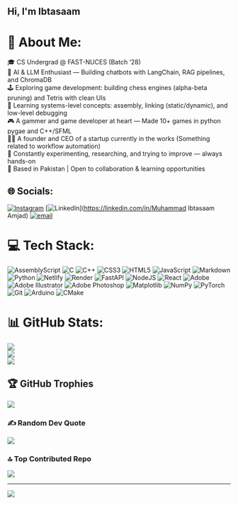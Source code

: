 ## Hi, I'm Ibtasaam

# 💫 About Me:
🎓 CS Undergrad @ FAST-NUCES (Batch ‘28)<br>🤖 AI & LLM Enthusiast — Building chatbots with LangChain, RAG pipelines, and ChromaDB<br>🕹️ Exploring game development: building chess engines (alpha-beta pruning) and Tetris with clean UIs<br>💾 Learning systems-level concepts: assembly, linking (static/dynamic), and low-level debugging<br>🎮 A gammer and game developer at heart — Made 10+ games in python pygae and C++/SFML<br>👨‍💻 A founder and CEO of a startup currently in the works (Something related to workflow automation) <br>🧠 Constantly experimenting, researching, and trying to improve — always hands-on<br>📍 Based in Pakistan | Open to collaboration & learning opportunities


## 🌐 Socials:
[![Instagram](https://img.shields.io/badge/Instagram-%23E4405F.svg?logo=Instagram&logoColor=white)](https://instagram.com/mughal_ibtasaam) [![LinkedIn](https://img.shields.io/badge/LinkedIn-%230077B5.svg?logo=linkedin&logoColor=white)](https://linkedin.com/in/Muhammad Ibtasaam Amjad) [![email](https://img.shields.io/badge/Email-D14836?logo=gmail&logoColor=white)](mailto:ibtasaam.mughal@gmail.com) 

# 💻 Tech Stack:
![AssemblyScript](https://img.shields.io/badge/assembly%20script-%23000000.svg?style=for-the-badge&logo=assemblyscript&logoColor=white) ![C](https://img.shields.io/badge/c-%2300599C.svg?style=for-the-badge&logo=c&logoColor=white) ![C++](https://img.shields.io/badge/c++-%2300599C.svg?style=for-the-badge&logo=c%2B%2B&logoColor=white) ![CSS3](https://img.shields.io/badge/css3-%231572B6.svg?style=for-the-badge&logo=css3&logoColor=white) ![HTML5](https://img.shields.io/badge/html5-%23E34F26.svg?style=for-the-badge&logo=html5&logoColor=white) ![JavaScript](https://img.shields.io/badge/javascript-%23323330.svg?style=for-the-badge&logo=javascript&logoColor=%23F7DF1E) ![Markdown](https://img.shields.io/badge/markdown-%23000000.svg?style=for-the-badge&logo=markdown&logoColor=white) ![Python](https://img.shields.io/badge/python-3670A0?style=for-the-badge&logo=python&logoColor=ffdd54) ![Netlify](https://img.shields.io/badge/netlify-%23000000.svg?style=for-the-badge&logo=netlify&logoColor=#00C7B7) ![Render](https://img.shields.io/badge/Render-%46E3B7.svg?style=for-the-badge&logo=render&logoColor=white) ![FastAPI](https://img.shields.io/badge/FastAPI-005571?style=for-the-badge&logo=fastapi) ![NodeJS](https://img.shields.io/badge/node.js-6DA55F?style=for-the-badge&logo=node.js&logoColor=white) ![React](https://img.shields.io/badge/react-%2320232a.svg?style=for-the-badge&logo=react&logoColor=%2361DAFB) ![Adobe](https://img.shields.io/badge/adobe-%23FF0000.svg?style=for-the-badge&logo=adobe&logoColor=white) ![Adobe Illustrator](https://img.shields.io/badge/adobe%20illustrator-%23FF9A00.svg?style=for-the-badge&logo=adobe%20illustrator&logoColor=white) ![Adobe Photoshop](https://img.shields.io/badge/adobe%20photoshop-%2331A8FF.svg?style=for-the-badge&logo=adobe%20photoshop&logoColor=white) ![Matplotlib](https://img.shields.io/badge/Matplotlib-%23ffffff.svg?style=for-the-badge&logo=Matplotlib&logoColor=black) ![NumPy](https://img.shields.io/badge/numpy-%23013243.svg?style=for-the-badge&logo=numpy&logoColor=white) ![PyTorch](https://img.shields.io/badge/PyTorch-%23EE4C2C.svg?style=for-the-badge&logo=PyTorch&logoColor=white) ![Git](https://img.shields.io/badge/git-%23F05033.svg?style=for-the-badge&logo=git&logoColor=white) ![Arduino](https://img.shields.io/badge/-Arduino-00979D?style=for-the-badge&logo=Arduino&logoColor=white) ![CMake](https://img.shields.io/badge/CMake-%23008FBA.svg?style=for-the-badge&logo=cmake&logoColor=white)
# 📊 GitHub Stats:
![](https://github-readme-stats.vercel.app/api?username=Mughal-Hash-24&theme=radical&hide_border=false&include_all_commits=true&count_private=true)<br/>
![](https://nirzak-streak-stats.vercel.app/?user=Mughal-Hash-24&theme=radical&hide_border=false)<br/>
![](https://github-readme-stats.vercel.app/api/top-langs/?username=Mughal-Hash-24&theme=radical&hide_border=false&include_all_commits=true&count_private=true&layout=compact)

## 🏆 GitHub Trophies
![](https://github-profile-trophy.vercel.app/?username=Mughal-Hash-24&theme=radical&no-frame=false&no-bg=true&margin-w=4)

### ✍️ Random Dev Quote
![](https://quotes-github-readme.vercel.app/api?type=horizontal&theme=radical)

### 🔝 Top Contributed Repo
![](https://github-contributor-stats.vercel.app/api?username=Mughal-Hash-24&limit=5&theme=dark&combine_all_yearly_contributions=true)

---
[![](https://visitcount.itsvg.in/api?id=Mughal-Hash-24&icon=0&color=0)](https://visitcount.itsvg.in)

<!-- Proudly created with GPRM ( https://gprm.itsvg.in ) -->
